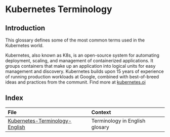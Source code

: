 # Kubernetes Terminology
## Introduction
This glossary defines some of the most common terms used in the Kubernetes world.

Kubernetes, also known as K8s, is an open-source system for automating deployment, scaling, and management of containerized applications.
It groups containers that make up an application into logical units for easy management and discovery. Kubernetes builds upon 15 years of experience of running production workloads at Google, combined with best-of-breed ideas and practices from the communit.
Find more at [kubernetes.oi](https://kubernetes.io)

## Index
|File |Context |
| :- | :- |
|[Kubernetes-Terminology-English](#/rafaelurrutiasilva/Kubernetes-Terminology/blob/main/Kubernetes-Terminology-English.md)| Terminology in English glosary|
